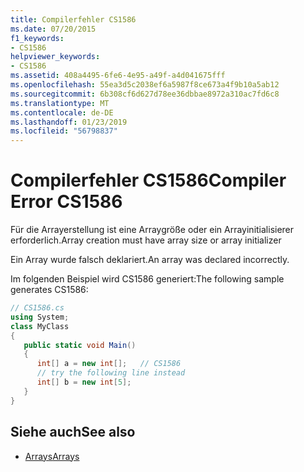 ```yaml
---
title: Compilerfehler CS1586
ms.date: 07/20/2015
f1_keywords:
- CS1586
helpviewer_keywords:
- CS1586
ms.assetid: 408a4495-6fe6-4e95-a49f-a4d041675fff
ms.openlocfilehash: 55ea3d5c2038ef6a5987f8ce673a4f9b10a5ab12
ms.sourcegitcommit: 6b308cf6d627d78ee36dbbae8972a310ac7fd6c8
ms.translationtype: MT
ms.contentlocale: de-DE
ms.lasthandoff: 01/23/2019
ms.locfileid: "56798837"
---
```

# <a name="compiler-error-cs1586"></a><span data-ttu-id="97119-102">Compilerfehler CS1586</span><span class="sxs-lookup"><span data-stu-id="97119-102">Compiler Error CS1586</span></span>
<span data-ttu-id="97119-103">Für die Arrayerstellung ist eine Arraygröße oder ein Arrayinitialisierer erforderlich.</span><span class="sxs-lookup"><span data-stu-id="97119-103">Array creation must have array size or array initializer</span></span>  
  
 <span data-ttu-id="97119-104">Ein Array wurde falsch deklariert.</span><span class="sxs-lookup"><span data-stu-id="97119-104">An array was declared incorrectly.</span></span>  
  
 <span data-ttu-id="97119-105">Im folgenden Beispiel wird CS1586 generiert:</span><span class="sxs-lookup"><span data-stu-id="97119-105">The following sample generates CS1586:</span></span>  
  
```csharp  
// CS1586.cs  
using System;  
class MyClass  
{  
   public static void Main()  
   {  
      int[] a = new int[];   // CS1586  
      // try the following line instead  
      int[] b = new int[5];  
   }  
}  
```  
  
## <a name="see-also"></a><span data-ttu-id="97119-106">Siehe auch</span><span class="sxs-lookup"><span data-stu-id="97119-106">See also</span></span>

- [<span data-ttu-id="97119-107">Arrays</span><span class="sxs-lookup"><span data-stu-id="97119-107">Arrays</span></span>](../../csharp/programming-guide/arrays/index.md)

